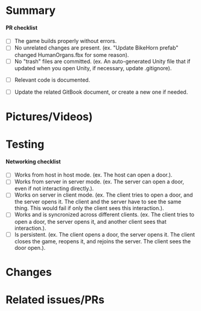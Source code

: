 <!-- The notes within these arrows are for you but can be deleted. -->
<!-- Add "[WIP]" to the beginning of your title if you aren't immediately ready for review. -->
<!-- Optional fields should be removed for readability if not used. -->

# Summary

<!-- Provide a general summary of your change here. -->

<!-- Follow with a more concise explanation of your change here. -->

<!-- What features does this change include/not include? -->

#### PR checklist
- [ ] The game builds properly without errors.
- [ ] No unrelated changes are present. (ex. "Update BikeHorn prefab" changed HumanOrgans.fbx for some reason).
- [ ] No "trash" files are committed. (ex. An auto-generated Unity file that if updated when you open Unity, if necessary, update .gitignore).
<!-- optional, if no code -->
- [ ] Relevant code is documented.
<!-- optional, if doc is needed -->
- [ ] Update the related GitBook document, or create a new one if needed.

<!-- optional. -->
# Pictures/Videos)

<!-- Include photos or videos if possible to help reviewers. -->
<!-- It may also be used in our monthly devblog. -->

# Testing

<!-- Explain how can a reviewer test this PR. -->

<!-- The networking checklist is optional if your feature doesn't require that. You can remove this list if unused. -->
#### Networking checklist
- [ ] Works from host in host mode. (ex. The host can open a door.).
- [ ] Works from server in server mode. (ex. The server can open a door, even if not interacting directly.).
- [ ] Works on server in client mode. (ex. The client tries to open a door, and the server opens it. The client and the server have to see the same thing. This would fail if only the client sees this interaction.).
- [ ] Works and is syncronized across different clients. (ex. The client tries to open a door, the server opens it, and another client sees that interaction.).
- [ ] Is persistent. (ex. The client opens a door, the server opens it. The client closes the game, reopens it, and rejoins the server. The client sees the door open.).

<!-- optional, but encouraged to give technical context. -->
<!-- changes to files, technical notes and known issues. -->
# Changes

<!-- List any major asset/script/scene changes and why/how they were changed. -->

<!-- Provide a more technical description of your changes to help save the reviewers some time. -->

<!-- List ANYTHING not working correctly, either part of your new change, or another part of the game. -->

<!-- Any known bugs will likely require sorting out before the PR is merged. -->

<!-- optional -->
# Related issues/PRs 

<!-- List any issues or other PRs connected to this one. -->

<!-- If this PR CLOSES any issues/PRs, add "Closes" before the number (e.g. "Closes #123"). -->
